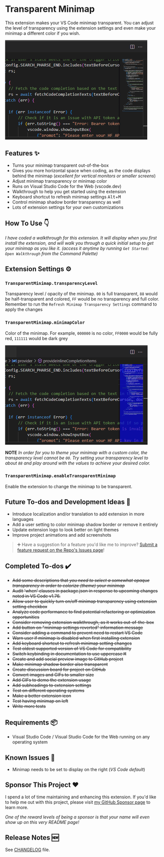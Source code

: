 # Transparent Minimap

This extension makes your VS Code minimap transparent. You can adjust the level of transparency using the extension settings and even make your minimap a different color if you wish.

![Animation demonstrating the VSCode transparent minimap fading as its opacity decreases, showing code behind](images/Transparent-Minimap.gif)

## Features ✨

- Turns your minimap transparent out-of-the-box
- Gives you more horizontal space when coding, as the code displays behind the minimap (*excellent for vertical monitors or smaller screens*)
- Adjust minimap transparency or minimap color
- Runs on Visual Studio Code for the Web (vscode.dev)
- Walkthrough to help you get started using the extension
- Keyboard shortcut to refresh minimap settings <kbd>Alt</kbd>+<kbd>M</kbd>
- Control minimap shadow border transparency as well
- Lots of extension settings for your own customizations

## How To Use 👇

*I have coded a walkthrough for this extension. It will display when you first install the extension, and will walk you through a quick initial setup to get your minimap as you like it. (access it anytime by running `Get Started: Open Walkthrough` from the Command Palette)*

## Extension Settings ⚙️

### `TransparentMinimap.transparencyLevel`

Transparency level / opacity of the minimap.
`00` is full transparent, `88` would be half-transparent and colored, `FF` would be no transparency and full color.
Remember to run the `Refresh Minimap Transparency Settings` command to apply the changes

### `TransparentMinimap.minimapColor`

Color of the minimap.
For example, `000000` is no color, `FF0000` would be fully red, `111111` would be dark grey

![Animation of the transparent VS Code minimap cycling through changing colors from blue to green then red](images/Transparent-Minimap-Color.gif)

**NOTE** *In order for you to theme your minimap with a custom color, the transparency level cannot be `00`. Try setting your transparency level to about `88` and play around with the values to achieve your desired color.*

### `TransparentMinimap.enableTransparentMinimap`

Enable the extension to change the minimap to be transparent.

## Future To-dos and Development Ideas 📝

- Introduce localization and/or translation to add extension in more languages
- Add a user setting to color minimap shadow border or remove it entirely
- Update extension logo to look better on light themes
- Improve project animations and add screenshots

> ➕ Have a suggestion for a feature you'd like me to improve? [Submit a feature request on the Repo's Issues page](https://github.com/BenRogersWPG/VSCode-Transparent-Minimap/issues)!

## Completed To-dos ✔️

- ~~Add some descriptions that *you need to select a somewhat opaque transparency in order to colorize (theme) your minimap*~~
- ~~Audit 'when' clauses in package.json in response to upcoming changes noted in VS Code v1.76.~~
- ~~Allow user to quickly turn on/off minimap transparency using extension setting checkbox~~
- ~~Analyze code performance to find potential refactoring or optimization opportunities~~
- ~~Consider removing extension walkthrough, as it works out-of-the-box~~
- ~~Add button on "minimap settings reverted" information message~~
- ~~Consider adding a command to prevent need to restart VS Code~~
- ~~Warn user if minimap is disabled when first installing extension~~
- ~~Add keyboard shortcut to refresh minimap setting changes~~
- ~~Test oldest supported version of VS Code for compatibility~~
- ~~Switch keybinding in documentation to use uppercase <kbd>M</kbd>~~
- ~~Create and add social preview image to GitHub project~~
- ~~Make minimap shadow border also transparent~~
- ~~Create discussion board for project on GitHub~~
- ~~Convert images and GIFs to smaller size~~
- ~~Add GIFs to demo the extension usage~~
- ~~Add subheadings to extension settings~~
- ~~Test on different operating systems~~
- ~~Make a better extension icon~~
- ~~Test having minimap on left~~
- ~~Write more tests~~

## Requirements 📦

- Visual Studio Code / Visual Studio Code for the Web running on any operating system

## Known Issues 🐛

- Minimap needs to be set to display on the right (*VS Code default*)

## Sponsor This Project ❤️

I spend a lot of time maintaining and enhancing this extension. If you'd like to help me out with this project, please visit [my GitHub Sponsor page](https://github.com/sponsors/BenRogersWPG/) to learn more.

*One of the reward levels of being a sponsor is that your name will even show up on this very README page!*

## Release Notes 🆕

See [CHANGELOG](https://github.com/BenRogersWPG/VSCode-Transparent-Minimap/blob/master/CHANGELOG.md) file.
